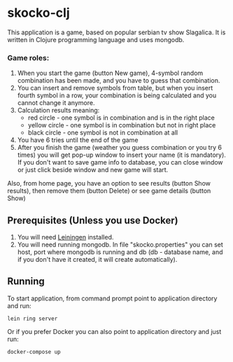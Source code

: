 # skocko-clj

This application is a game, based on popular serbian tv show Slagalica. It is written in Clojure programming language and uses mongodb.

### Game roles:

1) When you start the game (button New game), 4-symbol random combination has been made, and you have to guess that combination.
2) You can insert and remove symbols from table, but when you insert fourth symbol in a row, your combination is being calculated and you cannot change it anymore.
3) Calculation results meaning:
	* red circle - one symbol is in combination and is in the right place
	* yellow circle - one symbol is in combination but not in right place
	* black circle - one symbol is not in combination at all
4) You have 6 tries until the end of the game
5) After you finish the game (weather you guess combination or you try 6 times) you will get pop-up window to insert your name (it is mandatory). If you don't want to save game info to database, you can close window or just click beside window and new game will start.

Also, from home page, you have an option to see results (button Show results), then remove them (button Delete) or see game details (button Show)

## Prerequisites (Unless you use Docker)

1) You will need [Leiningen][] installed.
2) You will need running mongodb. In file "skocko.properties" you 
    can set host, port where mongodb is running and db (db - database name, and if you don't have it created, it will create automatically).

[leiningen]: https://github.com/technomancy/leiningen

## Running

To start application, from command prompt point to application directory
 and run:

    lein ring server
    
Or if you prefer Docker you can also point to application directory and just run: 
    
    docker-compose up
